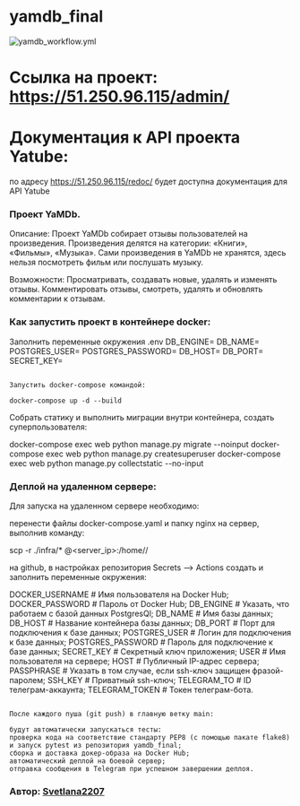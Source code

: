 # yamdb_final

![yamdb_workflow.yml](https://github.com/Svetlana2207/yamdb_final/actions/workflows/yamdb_workflow.yml/badge.svg)

# Ссылка на проект: https://51.250.96.115/admin/

# Документация к API проекта Yatube:
по адресу https://51.250.96.115/redoc/ будет доступна документация для API Yatube
 

### Проект YaMDb.
Описание:
Проект YaMDb собирает отзывы пользователей на произведения. Произведения делятся на категории: «Книги», «Фильмы», «Музыка». Сами произведения в YaMDb не хранятся, здесь нельзя посмотреть фильм или послушать музыку.

Возможности:
Просматривать, создавать новые, удалять и изменять отзывы.
Комментировать отзывы, смотреть, удалять и обновлять комментарии к отзывам.

### Как запустить проект в контейнере docker:

Заполнить переменные окружения .env
DB_ENGINE=
DB_NAME=
POSTGRES_USER=
POSTGRES_PASSWORD=
DB_HOST=
DB_PORT=
SECRET_KEY=
```

Запустить docker-compose командой:

docker-compose up -d --build
```

Собрать статику и выполнить миграции внутри контейнера, создать суперпользователя:

docker-compose exec web python manage.py migrate --noinput
docker-compose exec web python manage.py createsuperuser
docker-compose exec web python manage.py collectstatic --no-input


### Деплой на удаленном сервере:

Для запуска на удаленном сервере необходимо:

перенести файлы docker-compose.yaml и папку nginx на сервер, выполнив команду:

scp -r ./infra/* <username>@<server_ip>:/home/<username>/

на github, в настройках репозитория Secrets --> Actions создать и заполнить переменные окружения:

DOCKER_USERNAME # Имя пользователя на Docker Hub;
DOCKER_PASSWORD # Пароль от Docker Hub;
DB_ENGINE # Указать, что работаем с базой данных PostgresQl;
DB_NAME # Имя базы данных;
DB_HOST # Название контейнера базы данных; 
DB_PORT # Порт для подключения к базе данных;
POSTGRES_USER # Логин для подключения к базе данных;
POSTGRES_PASSWORD # Пароль для подключение к базе данных;
SECRET_KEY # Секретный ключ приложения;
USER # Имя пользователя на сервере;
HOST # Публичный IP-адрес сервера;
PASSPHRASE # Указать в том случае, если ssh-ключ защищен фразой-паролем;
SSH_KEY # Приватный ssh-ключ;
TELEGRAM_TO # ID телеграм-аккаунта;
TELEGRAM_TOKEN # Токен телеграм-бота.
``` 

После каждого пуша (git push) в главную ветку main:

будут автоматически запускаться тесты: 
проверка кода на соответствие стандарту PEP8 (с помощью пакате flake8) и запуск pytest из репозитория yamdb_final;
сборка и доставка докер-образа на Docker Hub;
автоматический деплой на боевой сервер;
отправка сообщения в Telegram при успешном завершении деплоя.
``` 


### Aвтор: [Svetlana2207](https://github.com/Svetlana2207)


